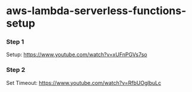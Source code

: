 # aws-lambda-serverless-functions-setup

### Step 1

Setup:
https://www.youtube.com/watch?v=xUFnPGVs7so

### Step 2

Set Timeout:
https://www.youtube.com/watch?v=RfbUOglbuLc
